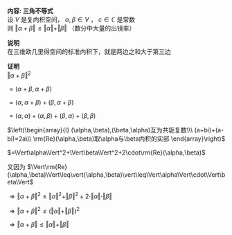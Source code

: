 **内容: 三角不等式**  
设 $V$ 是复内积空间， $\alpha,\beta\in V$ ， $c\in\mathbb{C}$ 是常数  
则 $\Vert\alpha+\beta\Vert\leq\Vert\alpha\Vert+\Vert\beta\Vert$ （数分中大量的出镜率）  
  
**说明**  
在三维欧几里得空间的标准内积下，就是两边之和大于第三边  
  
**证明**  
 $\Vert\alpha+\beta\Vert^2$  
  
 $=(\alpha+\beta,\alpha+\beta)$  
  
 $=(\alpha,\alpha+\beta)+(\beta,\alpha+\beta)$  
  
 $=(\alpha,\alpha)+(\alpha,\beta)+(\beta,\alpha)+(\beta,\beta)$  
  
 $\left(\begin{array}{l}  
(\alpha,\beta),(\beta,\alpha)互为共轭复数\\\ (a+bi)+(a-bi)=2a\\\ \rm{Re}(\alpha,\beta)取\alpha与\beta内积的实部  
\end{array}\right)$  
  
 $=\Vert\alpha\Vert^2+\Vert\beta\Vert^2+2\cdot\rm{Re}(\alpha,\beta)$  
  
又因为 $\Vert\rm{Re}(\alpha,\beta)\Vert\leq\vert(\alpha,\beta)\vert\leq\Vert\alpha\Vert\cdot\Vert\beta\Vert$  
  
 $\Rightarrow\Vert\alpha+\beta\Vert^2\leq\Vert\alpha\Vert^2+\Vert\beta\Vert^2+2\cdot\Vert\alpha\Vert\cdot\Vert\beta\Vert$  
  
 $\Rightarrow\Vert\alpha+\beta\Vert^2\leq(\Vert\alpha\Vert+\Vert\beta\Vert)^2$  
  
 $\Rightarrow\Vert\alpha+\beta\Vert\leq\Vert\alpha\Vert+\Vert\beta\Vert$  
